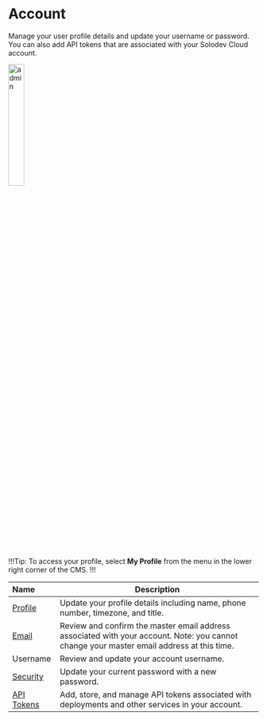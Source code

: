 # Account

Manage your user profile details and update your username or password. You can also add API tokens that are associated with your Solodev Cloud account. 

<img src="../../../images/account-main.png" alt="admin" style="width: 25%; display: block"></a>

!!!Tip:
To access your profile, select **My Profile** from the menu in the lower right corner of the CMS.
!!!

**Name** | **Description** 
:--- | ---
<a href="/account/manage-profile/">Profile</a> | Update your profile details including name, phone number, timezone, and title. 
<a href="/account/change-email">Email</a> | Review and confirm the master email address associated with your account. Note: you cannot change your master email address at this time.
Username | Review and update your account username.
<a href="/account/change-password">Security</a> | Update your current password with a new password.
<a href="/account/api-tokens">API Tokens</a> | Add, store, and manage API tokens associated with deployments and other services in your account.